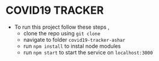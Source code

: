 # COVID19 TRACKER
- To run this project follow these steps , 
  - clone the repo using `git clone`
  - navigate to folder `covid19-tracker-ashar`
  - run `npm install` to instal node modules
  - run `npm start` to start the service on `localhost:3000`

